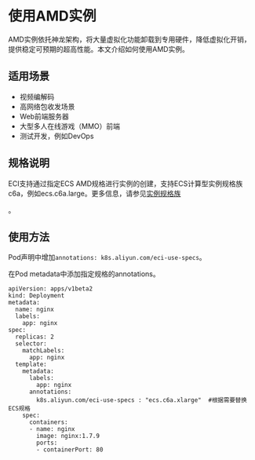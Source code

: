 # 使用AMD实例

AMD实例依托神龙架构，将大量虚拟化功能卸载到专用硬件，降低虚拟化开销，提供稳定可预期的超高性能。本文介绍如何使用AMD实例。

## 适用场景

-   视频编解码
-   高网络包收发场景
-   Web前端服务器
-   大型多人在线游戏（MMO）前端
-   测试开发，例如DevOps

## 规格说明

ECI支持通过指定ECS AMD规格进行实例的创建，支持ECS计算型实例规格族c6a，例如ecs.c6a.large。更多信息，请参见[实例规格族](/cn.zh-CN/实例/实例规格族.md)

。

## 使用方法

Pod声明中增加`annotations: k8s.aliyun.com/eci-use-specs`。

在Pod metadata中添加指定规格的annotations。

```
apiVersion: apps/v1beta2
kind: Deployment
metadata:
  name: nginx
  labels:
    app: nginx
spec:
  replicas: 2
  selector:
    matchLabels:
      app: nginx
  template:
    metadata:
      labels:
        app: nginx
      annotations:
        k8s.aliyun.com/eci-use-specs : "ecs.c6a.xlarge"  #根据需要替换ECS规格
    spec:
      containers:
      - name: nginx
        image: nginx:1.7.9
        ports:
        - containerPort: 80
```

